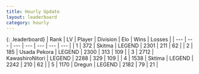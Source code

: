 ```yaml
---
title: Hourly Update
layout: leaderboard
category: hourly
---
```


{: .leaderboard}
| Rank | LV | Player | Division | Elo | Wins | Losses |
| --- | --- | --- | --- | --- | --- | --- |
| <span data-change="0">1</span> | 372 | <span title="ID: 402846">Skitma</span> | LEGEND | <span data-change="0">2301</span> | <span data-change="0">211</span> | <span data-change="0">62</span> |
| <span data-change="0">2</span> | 185 | <span title="ID: 641994">Usada Pekora</span> | LEGEND | <span data-change="0">2300</span> | <span data-change="0">313</span> | <span data-change="0">109</span> |
| <span data-change="0">3</span> | 2712 | <span title="ID: 164871">KawashiroNitori</span> | LEGEND | <span data-change="0">2288</span> | <span data-change="0">329</span> | <span data-change="0">109</span> |
| <span data-change="0">4</span> | 1538 | <span title="ID: 353063">Sktima</span> | LEGEND | <span data-change="-17">2242</span> | <span data-change="0">210</span> | <span data-change="1">62</span> |
| <span data-change="0">5</span> | 1170 | <span title="ID: 337810">Dregun</span> | LEGEND | <span data-change="0">2182</span> | <span data-change="0">79</span> | <span data-change="0">21</span> |